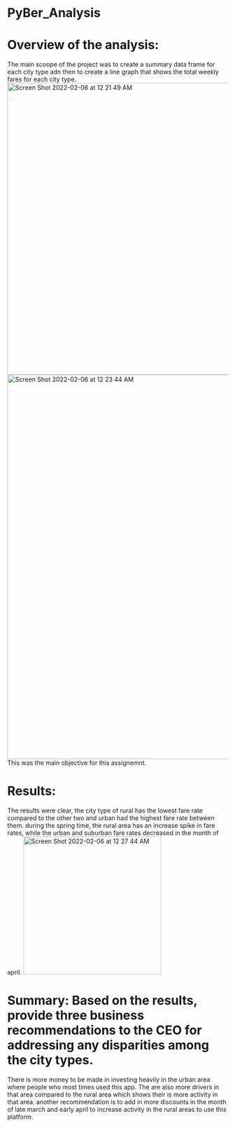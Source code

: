 # PyBer_Analysis

# Overview of the analysis: 
The main scoope of the project was to create a summary data frame for each city type adn then to create a line graph that shows the total weekly fares for each city type.
<img width="666" alt="Screen Shot 2022-02-06 at 12 21 49 AM" src="https://user-images.githubusercontent.com/96555487/152669987-9ff612f7-dfc7-425b-8b00-a83f63b54cd9.png">
<img width="877" alt="Screen Shot 2022-02-06 at 12 23 44 AM" src="https://user-images.githubusercontent.com/96555487/152670024-c9b67912-45a1-4581-a4d0-1c7e09972211.png">
This was the main objective for this assignemnt. 

# Results: 
The results were clear, the city type of rural has the lowest fare rate compared to the other two and urban had the highest fare rate between them.
during the spring time, the rural area has an increase spike in fare rates, while the urban and suburban fare rates decreased in the month of april.
<img width="315" alt="Screen Shot 2022-02-06 at 12 27 44 AM" src="https://user-images.githubusercontent.com/96555487/152670104-85d3fe2e-9442-4ff8-a8ac-d24816057d28.png">

# Summary: Based on the results, provide three business recommendations to the CEO for addressing any disparities among the city types.
There is more money to be made in investing heavily in the urban area where people who most times used this app. The are also more drivers in that area compared to the rural area which shows their is more activity in that area.
another recommendation is to add in more discounts in the month of late march and early april to increase activity in the rural areas to use this platform. 
